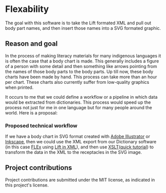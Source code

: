 # Flexability
The goal with this software is to take the Lift formated XML and pull out body part names, and then insert those names into a SVG formated graphic.

## Reason and goal
In the process of making literacy materials for many indigenous languages it is often the case that a body chart is made. This generally includes a figure of a person with some detail and then something like arrows pointing from the names of those body parts to the body parts. Up till now, these body charts have been made by hand. This process can take more than an hour per chart. These charts also currently suffer from low-quality graphics when printed.

It occurs to me that we could define a workflow or a pipeline in which data would be extracted from dictionaries. This process would speed up the process not just for me in one language but for many people around the world. Here is a proposal:

### Proposed technical workflow
If we have a body chart in SVG format created with [Adobe Illustrator](https://www.adobe.com/Illustrator) or [Inkscape](https://inkscape.org/), then we could use the XML export from our Dictionary software (in this case [FLEx](http://software.sil.org/fieldworks/) using [Lift in XML](https://github.com/sillsdev/lift-standard)), and then use [XSLT](https://en.wikipedia.org/wiki/XSLT)([quick tutorial](https://www.w3schools.com/xml/xsl_intro.asp)) to transform the data in the XML to the receptacles in the SVG image.

## Project contributions
Project contributions are submitted under the MIT license, as indicated in this project's license.
